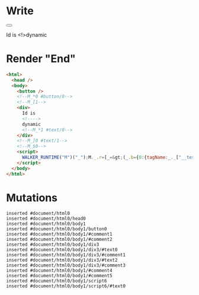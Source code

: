 # Write
  <button></button><!--M_*0 #button/0--><!--M_[1--><div>Id is <!>dynamic<!--M_*1 #text/0--></div><!--M_]0 #text/1--><!--M_$0--><script>WALKER_RUNTIME("M")("_");M._.r=[_=>(_.b={0:{tagName:_._["__tests__/tags/child.marko"],"#text/1!":_.a={},"#text/1(":_._["__tests__/tags/child.marko"]},1:_.a}),0,"__tests__/template.marko_0_tagName",0];M._.w()</script>


# Render "End"
```html
<html>
  <head />
  <body>
    <button />
    <!--M_*0 #button/0-->
    <!--M_[1-->
    <div>
      Id is 
      <!---->
      dynamic
      <!--M_*1 #text/0-->
    </div>
    <!--M_]0 #text/1-->
    <!--M_$0-->
    <script>
      WALKER_RUNTIME("M")("_");M._.r=[_=&gt;(_.b={0:{tagName:_._["__tests__/tags/child.marko"],"#text/1!":_.a={},"#text/1(":_._["__tests__/tags/child.marko"]},1:_.a}),0,"__tests__/template.marko_0_tagName",0];M._.w()
    </script>
  </body>
</html>
```

# Mutations
```
inserted #document/html0
inserted #document/html0/head0
inserted #document/html0/body1
inserted #document/html0/body1/button0
inserted #document/html0/body1/#comment1
inserted #document/html0/body1/#comment2
inserted #document/html0/body1/div3
inserted #document/html0/body1/div3/#text0
inserted #document/html0/body1/div3/#comment1
inserted #document/html0/body1/div3/#text2
inserted #document/html0/body1/div3/#comment3
inserted #document/html0/body1/#comment4
inserted #document/html0/body1/#comment5
inserted #document/html0/body1/script6
inserted #document/html0/body1/script6/#text0
```